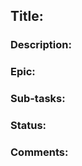 ## Title:

<!-- Provide a concise and descriptive title for the task -->

### Description:

<!-- Describe the purpose and details of this task. Explain what needs to be done, why it's important, and any relevant background information. -->

### Epic:

<!-- Specify the Epic this task belongs to. Provide a link to the epic if available. -->

### Sub-tasks:

<!-- List any sub-tasks needed to complete this task. For each sub-task, include a brief description and status. -->

### Status:

<!-- Indicate the current status of this task (e.g., To Do, In Progress, Blocked, Done). -->

### Comments:

<!-- Use this section to add any comments, notes, or updates related to this task. -->